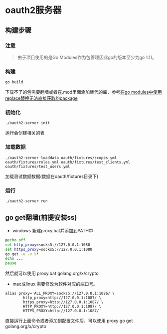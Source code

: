 # oauth2服务器
## 构建步骤
### 注意
> 由于项目使用的是Go Modules作为包管理因此go的版本至少为go 1.11。
### 构建
```
go build 
```
下载不了的包需要翻墙或者在.mod里面添加替代的库，参考[在go modules中使用replace替换无法直接获取的package]('https://www.cnblogs.com/apocelipes/p/9609895.html')
### 初始化
```
./oauth2-server init
```
运行会创建相关的表
### 加载数据
```
./oauth2-server loaddata oauth/fixtures/scopes.yml oauth/fixtures/roles.yml oauth/fixtures/test_clients.yml oauth/fixtures/test_users.yml
```
加载测试数据数据(数据在oauth/fixtures目录下)
### 运行
```
./oauth2-server run
```

## go get翻墙(前提安装ss)
- windows
新建proxy.bat并添加到PATH中
```bat
@echo off
set http_proxy=socks5://127.0.0.1:1080
set https_proxy=socks5://127.0.0.1:1080
go get -u -v %*
echo ...
pause
```
然后就可以使用
proxy.bat golang.org/x/crypto
- mac或linux
需要修改为软件对应的端口号。
```
alias proxy='ALL_PROXY=socks5://127.0.0.1:1086/ \
        http_proxy=http://127.0.0.1:1087/ \
        https_proxy=http://127.0.0.1:1087/ \
        HTTP_PROXY=http://127.0.0.1:1087/ \
        HTTPS_PROXY=http://127.0.0.1:1087/'
```
直接运行上面命令或者添加到配置文件后，可以使用
proxy go get golang.org/x/crypto